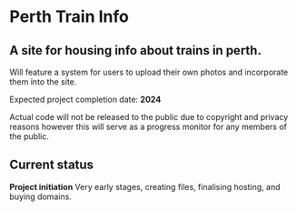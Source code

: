 # Perth Train Info

## A site for housing info about trains in perth.

Will feature a system for users to upload their own photos and incorporate them into the site.

Expected project completion date: **2024**

Actual code will not be released to the public due to copyright and privacy reasons however this will serve as a progress monitor for any members of the public.

## Current status

**Project initiation**
Very early stages, creating files, finalising hosting, and buying domains.
